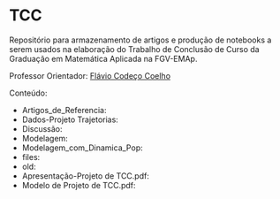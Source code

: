 # TCC

Repositório para armazenamento de artigos e produção de notebooks a serem usados na elaboração do Trabalho de Conclusão de Curso da Graduação em Matemática Aplicada na FGV-EMAp.

Professor Orientador: [Flávio Codeço Coelho](https://emap.fgv.br/professores/flavio-codeco-coelho-0)

Conteúdo:

+ Artigos_de_Referencia:
+ Dados-Projeto Trajetorias:
+ Discussão:
+ Modelagem:
+ Modelagem_com_Dinamica_Pop:
+ files:
+ old:
+ Apresentação-Projeto de TCC.pdf:
+ Modelo de Projeto de TCC.pdf:

